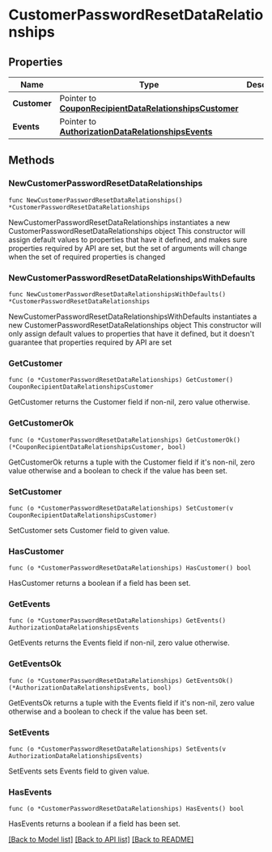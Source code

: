 # CustomerPasswordResetDataRelationships

## Properties

Name | Type | Description | Notes
------------ | ------------- | ------------- | -------------
**Customer** | Pointer to [**CouponRecipientDataRelationshipsCustomer**](CouponRecipientDataRelationshipsCustomer.md) |  | [optional] 
**Events** | Pointer to [**AuthorizationDataRelationshipsEvents**](AuthorizationDataRelationshipsEvents.md) |  | [optional] 

## Methods

### NewCustomerPasswordResetDataRelationships

`func NewCustomerPasswordResetDataRelationships() *CustomerPasswordResetDataRelationships`

NewCustomerPasswordResetDataRelationships instantiates a new CustomerPasswordResetDataRelationships object
This constructor will assign default values to properties that have it defined,
and makes sure properties required by API are set, but the set of arguments
will change when the set of required properties is changed

### NewCustomerPasswordResetDataRelationshipsWithDefaults

`func NewCustomerPasswordResetDataRelationshipsWithDefaults() *CustomerPasswordResetDataRelationships`

NewCustomerPasswordResetDataRelationshipsWithDefaults instantiates a new CustomerPasswordResetDataRelationships object
This constructor will only assign default values to properties that have it defined,
but it doesn't guarantee that properties required by API are set

### GetCustomer

`func (o *CustomerPasswordResetDataRelationships) GetCustomer() CouponRecipientDataRelationshipsCustomer`

GetCustomer returns the Customer field if non-nil, zero value otherwise.

### GetCustomerOk

`func (o *CustomerPasswordResetDataRelationships) GetCustomerOk() (*CouponRecipientDataRelationshipsCustomer, bool)`

GetCustomerOk returns a tuple with the Customer field if it's non-nil, zero value otherwise
and a boolean to check if the value has been set.

### SetCustomer

`func (o *CustomerPasswordResetDataRelationships) SetCustomer(v CouponRecipientDataRelationshipsCustomer)`

SetCustomer sets Customer field to given value.

### HasCustomer

`func (o *CustomerPasswordResetDataRelationships) HasCustomer() bool`

HasCustomer returns a boolean if a field has been set.

### GetEvents

`func (o *CustomerPasswordResetDataRelationships) GetEvents() AuthorizationDataRelationshipsEvents`

GetEvents returns the Events field if non-nil, zero value otherwise.

### GetEventsOk

`func (o *CustomerPasswordResetDataRelationships) GetEventsOk() (*AuthorizationDataRelationshipsEvents, bool)`

GetEventsOk returns a tuple with the Events field if it's non-nil, zero value otherwise
and a boolean to check if the value has been set.

### SetEvents

`func (o *CustomerPasswordResetDataRelationships) SetEvents(v AuthorizationDataRelationshipsEvents)`

SetEvents sets Events field to given value.

### HasEvents

`func (o *CustomerPasswordResetDataRelationships) HasEvents() bool`

HasEvents returns a boolean if a field has been set.


[[Back to Model list]](../README.md#documentation-for-models) [[Back to API list]](../README.md#documentation-for-api-endpoints) [[Back to README]](../README.md)


